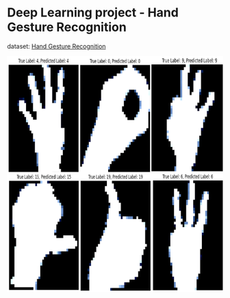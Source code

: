 # Deep Learning project - Hand Gesture Recognition 

dataset: [Hand Gesture Recognition](https://www.kaggle.com/datasets/aryarishabh/hand-gesture-recognition-dataset)



<img src="test.png" alt="Test" width="750" height="550">
